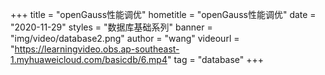 +++
    title = "openGauss性能调优"
    hometitle = "openGauss性能调优"
    date = "2020-11-29"
    styles = "数据库基础系列"
    banner = "img/video/database2.png"
    author = "wang"
    videourl = "https://learningvideo.obs.ap-southeast-1.myhuaweicloud.com/basicdb/6.mp4" 
    tag = "database"
+++